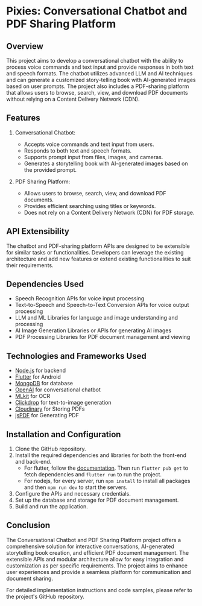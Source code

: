 # Pixies: Conversational Chatbot and PDF Sharing Platform

## Overview
This project aims to develop a conversational chatbot with the ability to process voice commands and text input and provide responses in both text and speech formats. The chatbot utilizes advanced LLM and AI techniques and can generate a customized story-telling book with AI-generated images based on user prompts. The project also includes a PDF-sharing platform that allows users to browse, search, view, and download PDF documents without relying on a Content Delivery Network (CDN).

## Features
1. Conversational Chatbot:
   - Accepts voice commands and text input from users.
   - Responds to both text and speech formats.
   - Supports prompt input from files, images, and cameras.
   - Generates a storytelling book with AI-generated images based on the provided prompt.

2. PDF Sharing Platform:
   - Allows users to browse, search, view, and download PDF documents.
   - Provides efficient searching using titles or keywords.
   - Does not rely on a Content Delivery Network (CDN) for PDF storage.

## API Extensibility
The chatbot and PDF-sharing platform APIs are designed to be extensible for similar tasks or functionalities. Developers can leverage the existing architecture and add new features or extend existing functionalities to suit their requirements.

## Dependencies Used
- Speech Recognition APIs for voice input processing
- Text-to-Speech and Speech-to-Text Conversion APIs for voice output processing
- LLM and ML Libraries for language and image understanding and processing
- AI Image Generation Libraries or APIs for generating AI images
- PDF Processing Libraries for PDF document management and viewing

## Technologies and Frameworks Used
- [Node.js](https://nodejs.org/en) for backend
- [Flutter](https://flutter.dev/) for Android
- [MongoDB](https://www.mongodb.com/atlas/database) for database
- [OpenAI](https://openai.com/) for conversational chatbot
- [MLkit](https://developers.google.com/ml-kit) for OCR
- [Clickdrop](https://clipdrop.co/) for text-to-image generation
- [Cloudinary](https://cloudinary.com/) for Storing PDFs
- [jsPDF](https://github.com/parallax/jsPDF) for Generating PDF

## Installation and Configuration
1. Clone the GitHub repository.
2. Install the required dependencies and libraries for both the front-end and back-end.
   - For flutter, follow the [documentation](https://docs.flutter.dev/get-started/install). Then run ```flutter pub get``` to fetch dependencies and ```flutter run``` to run the project.
   - For nodejs, for every server, run ```npm install``` to install all packages and then ```npm run dev``` to start the servers.
4. Configure the APIs and necessary credentials.
5. Set up the database and storage for PDF document management.
6. Build and run the application.

## Conclusion
The Conversational Chatbot and PDF Sharing Platform project offers a comprehensive solution for interactive conversations, AI-generated storytelling book creation, and efficient PDF document management. The extensible APIs and modular architecture allow for easy integration and customization as per specific requirements. The project aims to enhance user experiences and provide a seamless platform for communication and document sharing.

For detailed implementation instructions and code samples, please refer to the project's GitHub repository.
